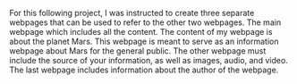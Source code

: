 For this following project, I was instructed to create three separate webpages that can be used to refer to the other two webpages. The main webpage which includes all the content.
The content of my webpage is about the planet Mars. This webpage is meant to serve as an information webpage about Mars for the general public. The other webpage must include the 
source of your information, as well as images, audio, and video. The last webpage includes information about the author of the webpage.

